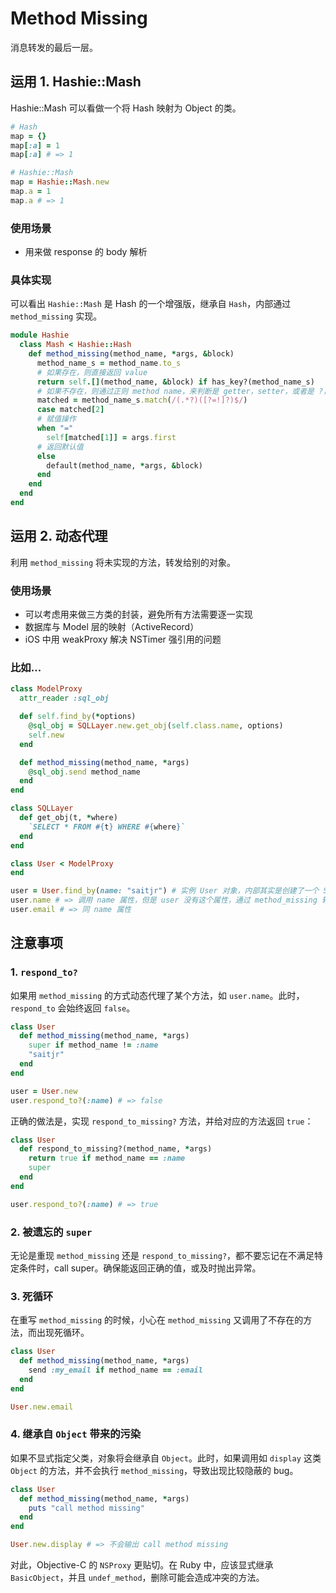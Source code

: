 # Method Missing

消息转发的最后一层。

## 运用 1. Hashie::Mash

Hashie::Mash 可以看做一个将 Hash 映射为 Object 的类。

```ruby
# Hash
map = {}
map[:a] = 1
map[:a] # => 1

# Hashie::Mash
map = Hashie::Mash.new
map.a = 1
map.a # => 1
```

### 使用场景

- 用来做 response 的 body 解析

### 具体实现

可以看出 `Hashie::Mash` 是 Hash 的一个增强版，继承自 `Hash`，内部通过 `method_missing` 实现。

```ruby
module Hashie
  class Mash < Hashie::Hash
    def method_missing(method_name, *args, &block)
      method_name_s = method_name.to_s
      # 如果存在，则直接返回 value
      return self.[](method_name, &block) if has_key?(method_name_s)
      # 如果不存在，则通过正则 method name，来判断是 getter，setter，或者是 ?，! 等
      matched = method_name_s.match(/(.*?)([?=!]?)$/)
      case matched[2]
      # 赋值操作
      when "="
        self[matched[1]] = args.first
      # 返回默认值
      else
        default(method_name, *args, &block)
      end
    end
  end
end
```

## 运用 2. 动态代理

利用 `method_missing` 将未实现的方法，转发给别的对象。

### 使用场景

- 可以考虑用来做三方类的封装，避免所有方法需要逐一实现
- 数据库与 Model 层的映射（ActiveRecord）
- iOS 中用 weakProxy 解决 NSTimer 强引用的问题

### 比如...

```ruby
class ModelProxy
  attr_reader :sql_obj

  def self.find_by(*options)
    @sql_obj = SQLLayer.new.get_obj(self.class.name, options)
    self.new
  end

  def method_missing(method_name, *args)
    @sql_obj.send method_name
  end
end

class SQLLayer
  def get_obj(t, *where)
    `SELECT * FROM #{t} WHERE #{where}`
  end
end

class User < ModelProxy
end

user = User.find_by(name: "saitjr") # 实例 User 对象，内部其实是创建了一个 SQL 的对象
user.name # => 调用 name 属性，但是 user 没有这个属性，通过 method_missing 转发给 SQL 对象处理
user.email # => 同 name 属性

```

## 注意事项

### 1. `respond_to?`

如果用 `method_missing` 的方式动态代理了某个方法，如 `user.name`。此时，`respond_to` 会始终返回 `false`。

```ruby
class User
  def method_missing(method_name, *args)
    super if method_name != :name
    "saitjr"
  end
end

user = User.new
user.respond_to?(:name) # => false
```

正确的做法是，实现 `respond_to_missing?` 方法，并给对应的方法返回 `true`：

```ruby
class User
  def respond_to_missing?(method_name, *args)
    return true if method_name == :name
    super
  end
end

user.respond_to?(:name) # => true
```

### 2. 被遗忘的 `super`

无论是重现 `method_missing` 还是 `respond_to_missing?`，都不要忘记在不满足特定条件时，call super。确保能返回正确的值，或及时抛出异常。

### 3. 死循环

在重写 `method_missing` 的时候，小心在 `method_missing` 又调用了不存在的方法，而出现死循环。

```ruby
class User
  def method_missing(method_name, *args)
    send :my_email if method_name == :email
  end
end

User.new.email
```

### 4. 继承自 `Object` 带来的污染

如果不显式指定父类，对象将会继承自 `Object`。此时，如果调用如 `display` 这类 `Object` 的方法，并不会执行 `method_missing`，导致出现比较隐蔽的 bug。

```ruby
class User
  def method_missing(method_name, *args)
    puts "call method missing"
  end
end

User.new.display # => 不会输出 call method missing
```

对此，Objective-C 的 `NSProxy` 更贴切。在 Ruby 中，应该显式继承 `BasicObject`，并且 `undef_method`，删除可能会造成冲突的方法。
